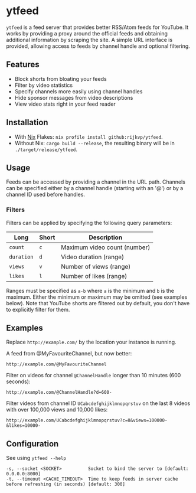 # ytfeed

`ytfeed` is a feed server that provides better RSS/Atom feeds for YouTube.
It works by providing a proxy around the official feeds and obtaining additional information by scraping the site.
A simple URL interface is provided, allowing access to feeds by channel handle and optional filtering.

## Features

- Block shorts from bloating your feeds
- Filter by video statistics
- Specify channels more easily using channel handles
- Hide sponsor messages from video descriptions
- View video stats right in your feed reader

## Installation

- With [Nix](https://nixos.org/) Flakes: `nix profile install github:rijkvp/ytfeed`. 
- Without Nix: `cargo build --release`, the resulting binary will be in `./target/release/ytfeed`.

## Usage

Feeds can be accessed by providing a channel in the URL path. Channels can be specified either by a channel handle (starting with an '@') or by a channel ID used before handles.

### Filters

Filters can be applied by specifying the following query parameters:

Long | Short | Description 
--- | --- | ---
`count` | `c` | Maximum video count (number)
`duration` | `d` | Video duration (range)
`views` | `v` | Number of views (range)
`likes` | `l` | Number of likes (range)

Ranges must be specified as `a-b` where `a` is the minimum and `b` is the maximum. 
Either the minimum or maximum may be omitted (see examples below).
Note that YouTube shorts are filtered out by default, you don't have to explicitly filter for them.

## Examples

Replace `http://example.com/` by the location your instance is running.

A feed from @MyFavouriteChannel, but now better:
```
http://example.com/@MyFavouriteChannel
```

Filter on videos for channel `@ChannelHandle` longer than 10 minutes (600 seconds):
```
http://example.com/@ChannelHandle?d=600-
```

Filter videos from channel ID `UCabcdefghijklmnopqrstuv` on the last 8 videos with over 100,000 views and 10,000 likes:
```
http://example.com/UCabcdefghijklmnopqrstuv?c=8&views=100000-&likes=10000-
```

## Configuration

See using `ytfeed --help`
```
-s, --socket <SOCKET>          Socket to bind the server to [default: 0.0.0.0:8000]
-t, --timeout <CACHE_TIMEOUT>  Time to keep feeds in server cache before refreshing (in seconds) [default: 300]
```
